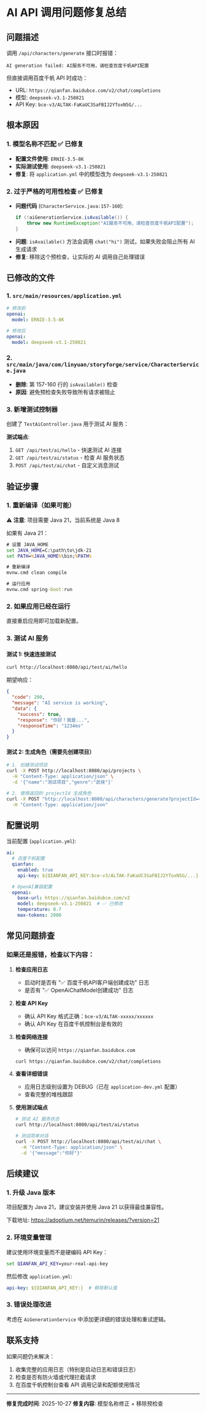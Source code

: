 # AI API 调用问题修复总结

## 问题描述

调用 `/api/characters/generate` 接口时报错：
```
AI generation failed: AI服务不可用，请检查百度千帆API配置
```

但直接调用百度千帆 API 时成功：
- URL: `https://qianfan.baidubce.com/v2/chat/completions`
- 模型: `deepseek-v3.1-250821`
- API Key: `bce-v3/ALTAK-FaKaUC3SaFBIJ2YToxN5G/...`

## 根本原因

### 1. 模型名称不匹配 ✅ 已修复
- **配置文件使用**: `ERNIE-3.5-8K`
- **实际测试使用**: `deepseek-v3.1-250821`
- **修复**: 将 `application.yml` 中的模型改为 `deepseek-v3.1-250821`

### 2. 过于严格的可用性检查 ✅ 已修复
- **问题代码** (`CharacterService.java:157-160`):
  ```java
  if (!aiGenerationService.isAvailable()) {
      throw new RuntimeException("AI服务不可用，请检查百度千帆API配置");
  }
  ```
- **问题**: `isAvailable()` 方法会调用 `chat("hi")` 测试，如果失败会阻止所有 AI 生成请求
- **修复**: 移除这个预检查，让实际的 AI 调用自己处理错误

## 已修改的文件

### 1. `src/main/resources/application.yml`
```yaml
# 修改前
openai:
  model: ERNIE-3.5-8K

# 修改后
openai:
  model: deepseek-v3.1-250821
```

### 2. `src/main/java/com/linyuan/storyforge/service/CharacterService.java`
- **删除**: 第 157-160 行的 `isAvailable()` 检查
- **原因**: 避免预检查失败导致所有请求被阻止

### 3. 新增测试控制器
创建了 `TestAiController.java` 用于测试 AI 服务：

**测试端点**:
1. `GET /api/test/ai/hello` - 快速测试 AI 连接
2. `GET /api/test/ai/status` - 检查 AI 服务状态
3. `POST /api/test/ai/chat` - 自定义消息测试

## 验证步骤

### 1. 重新编译（如果可能）

⚠️ **注意**: 项目需要 Java 21，当前系统是 Java 8

如果有 Java 21：
```cmd
# 设置 JAVA_HOME
set JAVA_HOME=C:\path\to\jdk-21
set PATH=%JAVA_HOME%\bin;%PATH%

# 重新编译
mvnw.cmd clean compile

# 运行应用
mvnw.cmd spring-boot:run
```

### 2. 如果应用已经在运行

直接重启应用即可加载新配置。

### 3. 测试 AI 服务

#### 测试 1: 快速连接测试
```bash
curl http://localhost:8080/api/test/ai/hello
```

期望响应：
```json
{
  "code": 200,
  "message": "AI service is working",
  "data": {
    "success": true,
    "response": "你好！我是...",
    "responseTime": "1234ms"
  }
}
```

#### 测试 2: 生成角色（需要先创建项目）
```bash
# 1. 创建测试项目
curl -X POST http://localhost:8080/api/projects \
  -H "Content-Type: application/json" \
  -d '{"name":"测试项目","genre":"武侠"}'

# 2. 使用返回的 projectId 生成角色
curl -X POST "http://localhost:8080/api/characters/generate?projectId=<项目ID>&keywords=一个勇敢的年轻剑客" \
  -H "Content-Type: application/json"
```

## 配置说明

当前配置 (`application.yml`):
```yaml
ai:
  # 百度千帆配置
  qianfan:
    enabled: true
    api-key: ${QIANFAN_API_KEY:bce-v3/ALTAK-FaKaUC3SaFBIJ2YToxN5G/...}

  # OpenAI兼容配置
  openai:
    base-url: https://qianfan.baidubce.com/v2
    model: deepseek-v3.1-250821  # ✅ 已修改
    temperature: 0.7
    max-tokens: 2000
```

## 常见问题排查

### 如果还是报错，检查以下内容：

1. **检查应用日志**
   - 启动时是否有 "✅ 百度千帆API客户端创建成功" 日志
   - 是否有 "✅ OpenAiChatModel创建成功" 日志

2. **检查 API Key**
   - 确认 API Key 格式正确：`bce-v3/ALTAK-xxxxx/xxxxxx`
   - 确认 API Key 在百度千帆控制台是有效的

3. **检查网络连接**
   - 确保可以访问 `https://qianfan.baidubce.com`
   ```bash
   curl https://qianfan.baidubce.com/v2/chat/completions
   ```

4. **查看详细错误**
   - 应用日志级别设置为 DEBUG（已在 `application-dev.yml` 配置）
   - 查看完整的堆栈跟踪

5. **使用测试端点**
   ```bash
   # 测试 AI 服务状态
   curl http://localhost:8080/api/test/ai/status

   # 测试简单对话
   curl -X POST http://localhost:8080/api/test/ai/chat \
     -H "Content-Type: application/json" \
     -d '{"message":"你好"}'
   ```

## 后续建议

### 1. 升级 Java 版本
项目配置为 Java 21，建议安装并使用 Java 21 以获得最佳兼容性。

下载地址: https://adoptium.net/temurin/releases/?version=21

### 2. 环境变量管理
建议使用环境变量而不是硬编码 API Key：
```cmd
set QIANFAN_API_KEY=your-real-api-key
```

然后修改 `application.yml`:
```yaml
api-key: ${QIANFAN_API_KEY:}  # 移除默认值
```

### 3. 错误处理改进
考虑在 `AiGenerationService` 中添加更详细的错误处理和重试逻辑。

## 联系支持

如果问题仍未解决：
1. 收集完整的应用日志（特别是启动日志和错误日志）
2. 检查是否有防火墙或代理拦截请求
3. 在百度千帆控制台查看 API 调用记录和配额使用情况

---

**修复完成时间**: 2025-10-27
**修复内容**: 模型名称修正 + 移除预检查
